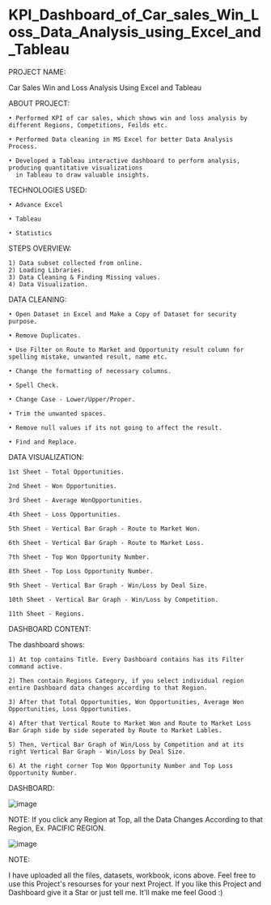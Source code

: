 # KPI_Dashboard_of_Car_sales_Win_Loss_Data_Analysis_using_Excel_and_Tableau

PROJECT NAME:

Car Sales Win and Loss Analysis Using Excel and Tableau 

ABOUT PROJECT:

    • Performed KPI of car sales, which shows win and loss analysis by different Regions, Competitions, Feilds etc.

    • Performed Data cleaning in MS Excel for better Data Analysis Process.

    • Developed a Tableau interactive dashboard to perform analysis, producing quantitative visualizations 
      in Tableau to draw valuable insights. 
        
TECHNOLOGIES USED:

    • Advance Excel

    • Tableau

    • Statistics
    
STEPS OVERVIEW:

    1) Data subset collected from online.
    2) Loading Libraries.
    3) Data Cleaning & Finding Missing values.
    4) Data Visualization.

DATA CLEANING:
    
    • Open Dataset in Excel and Make a Copy of Dataset for security purpose.
    
    • Remove Duplicates.
    
    • Use Filter on Route to Market and Opportunity result column for spelling mistake, unwanted result, name etc.
    
    • Change the formatting of necessary columns.
    
    • Spell Check.
    
    • Change Case - Lower/Upper/Proper.
    
    • Trim the unwanted spaces.
    
    • Remove null values if its not going to affect the result.
    
    • Find and Replace.
    
DATA VISUALIZATION:

    1st Sheet - Total Opportunities.
    
    2nd Sheet - Won Opportunities.
    
    3rd Sheet - Average WonOpportunities.
    
    4th Sheet - Loss Opportunities.
    
    5th Sheet - Vertical Bar Graph - Route to Market Won.
    
    6th Sheet - Vertical Bar Graph - Route to Market Loss.
    
    7th Sheet - Top Won Opportunity Number.
    
    8th Sheet - Top Loss Opportunity Number.
    
    9th Sheet - Vertical Bar Graph - Win/Loss by Deal Size.
    
    10th Sheet - Vertical Bar Graph - Win/Loss by Competition.
    
    11th Sheet - Regions.
    
DASHBOARD CONTENT: 

The dashboard shows:
  
    1) At top contains Title. Every Dashboard contains has its Filter command active.
    
    2) Then contain Regions Category, if you select individual region entire Dashboard data changes according to that Region.
       
    3) After that Total Opportunities, Won Opportunities, Average Won Opportunities, Loss Opportunities.
    
    4) After that Vertical Route to Market Won and Route to Market Loss Bar Graph side by side seperated by Route to Market Lables.
       
    5) Then, Vertical Bar Graph of Win/Loss by Competition and at its right Vertical Bar Graph - Win/Loss by Deal Size.
    
    6) At the right corner Top Won Opportunity Number and Top Loss Opportunity Number.
    
DASHBOARD:

![image](https://user-images.githubusercontent.com/124501309/221943041-cafdcde6-5a05-4e9c-bba1-295deec97d62.png)

NOTE: If you click any Region at Top, all the Data Changes According to that Region, Ex. PACIFIC REGION.

![image](https://user-images.githubusercontent.com/124501309/221945388-528524fb-691e-424d-b785-4520a23cc1cf.png)

NOTE:

I have uploaded all the files, datasets, workbook, icons above. Feel free to use this Project's resourses for your next Project.
If you like this Project and Dashboard give it a Star or just tell me. It'll make me feel Good :)

